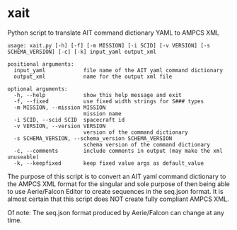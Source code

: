 # xait
Python script to translate AIT command dictionary YAML to AMPCS XML

```
usage: xait.py [-h] [-f] [-m MISSION] [-i SCID] [-v VERSION] [-s SCHEMA_VERSION] [-c] [-k] input_yaml output_xml

positional arguments:
  input_yaml            file name of the AIT yaml command dictionary
  output_xml            name for the output xml file

optional arguments:
  -h, --help            show this help message and exit
  -f, --fixed           use fixed width strings for S### types
  -m MISSION, --mission MISSION
                        mission name
  -i SCID, --scid SCID  spacecraft id
  -v VERSION, --version VERSION
                        version of the command dictionary
  -s SCHEMA_VERSION, --schema_version SCHEMA_VERSION
                        schema version of the command dictionary
  -c, --comments        include comments in output (may make the xml unuseable)
  -k, --keepfixed       keep fixed value args as default_value
```

The purpose of this script is to convert an AIT yaml command dictionary to
the AMPCS XML format for the singular and sole purpose of then being able
to use Aerie/Falcon Editor to create sequences in the seq.json format. It is
almost certain that this script does NOT create fully compliant AMPCS XML.

Of note: The seq.json format produced by Aerie/Falcon can change at any time.
